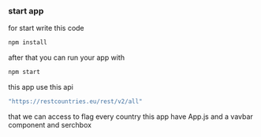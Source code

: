 ### start app
for start write this code
```bash
npm install
```
after that you can run your app with 
```bash
npm start
```
this app use this api
```bash
"https://restcountries.eu/rest/v2/all"
```
that we can access to flag every country 
this app have App.js 
and a vavbar component and serchbox